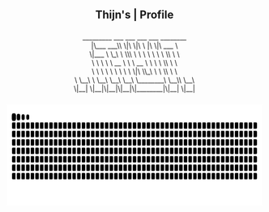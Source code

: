 <h2 align="center">Thijn's | Profile</h2>

###

<div align="center"> _________  ___  ___  ___        ___  ________      </div>
<div align="center">|\___   ___\\  \|\  \|\  \      |\  \|\   ___  \    
</div>
<div align="center">\|___ \  \_\ \  \\\  \ \  \     \ \  \ \  \\ \  \   
</div>
<div align="center">     \ \  \ \ \   __  \ \  \  __ \ \  \ \  \\ \  \  
</div>
<div align="center">      \ \  \ \ \  \ \  \ \  \|\  \\_\  \ \  \\ \  \ 
</div>
<div align="center">       \ \__\ \ \__\ \__\ \__\ \________\ \__\\ \__\
</div>
<div align="center">        \|__|  \|__|\|__|\|__|\|________|\|__| \|__|
</div>


###

<div align="center">
  <img height="200" src="https://raw.githubusercontent.com/GuillaumeFalourd/GuillaumeFalourd/0c87576fffb5f844efc06dca26470135da797a65/github-contribution-grid-snake.svg"  />
</div>

###
